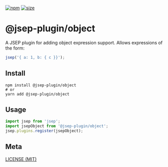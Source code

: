 [npm]: https://img.shields.io/npm/v/@jsep-plugin/object
[npm-url]: https://www.npmjs.com/package/@jsep-plugin/object
[size]: https://packagephobia.now.sh/badge?p=@jsep-plugin/object
[size-url]: https://packagephobia.now.sh/result?p=@jsep-plugin/object

[![npm][npm]][npm-url]
[![size][size]][size-url]

# @jsep-plugin/object

A JSEP plugin for adding object expression support. Allows expressions of the form:

```javascript
jsep('{ a: 1, b: { c }}');
```

## Install

```console
npm install @jsep-plugin/object
# or
yarn add @jsep-plugin/object
```

## Usage
```javascript
import jsep from 'jsep';
import jsepObject from '@jsep-plugin/object';
jsep.plugins.register(jsepObject);
```

## Meta

[LICENSE (MIT)](/LICENSE)
